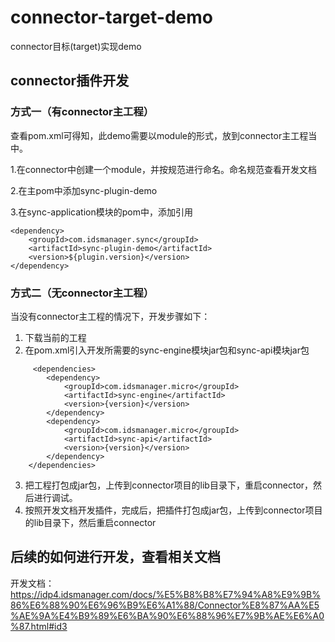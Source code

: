 # connector-target-demo
connector目标(target)实现demo


## connector插件开发
### 方式一（有connector主工程）
查看pom.xml可得知，此demo需要以module的形式，放到connector主工程当中。


1.在connector中创建一个module，并按规范进行命名。命名规范查看开发文档

2.在主pom中添加<module>sync-plugin-demo</module>

3.在sync-application模块的pom中，添加引用
```
<dependency>
    <groupId>com.idsmanager.sync</groupId>
    <artifactId>sync-plugin-demo</artifactId>
    <version>${plugin.version}</version>
</dependency>
```

### 方式二（无connector主工程）
当没有connector主工程的情况下，开发步骤如下：
1. 下载当前的工程
2. 在pom.xml引入开发所需要的sync-engine模块jar包和sync-api模块jar包
```
     <dependencies>
        <dependency>
            <groupId>com.idsmanager.micro</groupId>
            <artifactId>sync-engine</artifactId>
            <version>{version}</version>
        </dependency>
        <dependency>
            <groupId>com.idsmanager.micro</groupId>
            <artifactId>sync-api</artifactId>
            <version>{version}</version>
        </dependency>
    </dependencies>
```
3. 把工程打包成jar包，上传到connector项目的lib目录下，重启connector，然后进行调试。
4. 按照开发文档开发插件，完成后，把插件打包成jar包，上传到connector项目的lib目录下，然后重启connector

## 后续的如何进行开发，查看相关文档


开发文档：https://idp4.idsmanager.com/docs/%E5%B8%B8%E7%94%A8%E9%9B%86%E6%88%90%E6%96%B9%E6%A1%88/Connector%E8%87%AA%E5%AE%9A%E4%B9%89%E6%BA%90%E6%88%96%E7%9B%AE%E6%A0%87.html#id3
